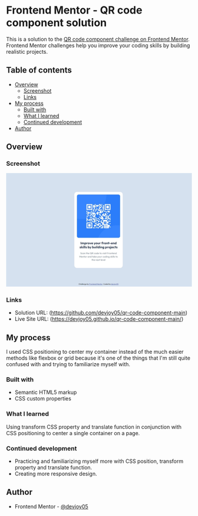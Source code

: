 # Frontend Mentor - QR code component solution

This is a solution to the [QR code component challenge on Frontend Mentor](https://www.frontendmentor.io/challenges/qr-code-component-iux_sIO_H). Frontend Mentor challenges help you improve your coding skills by building realistic projects. 

## Table of contents

- [Overview](#overview)
  - [Screenshot](#screenshot)
  - [Links](#links)
- [My process](#my-process)
  - [Built with](#built-with)
  - [What I learned](#what-i-learned)
  - [Continued development](#continued-development)
- [Author](#author)


## Overview

### Screenshot

![](images/qrcodewebscreenshot.jpeg)

### Links

- Solution URL: (https://github.com/devjoy05/qr-code-component-main)
- Live Site URL: (https://devjoy05.github.io/qr-code-component-main/)

## My process

I used CSS positioning to center my container instead of the much easier methods like flexbox or grid because it's one of the things that I'm still quite confused with and trying to familiarize myself with.

### Built with

- Semantic HTML5 markup
- CSS custom properties


### What I learned
Using transform CSS property and translate function in conjunction with CSS positioning to center a single container on a page.


### Continued development

- Practicing and familiarizing myself more with CSS position, transform property and translate function.
- Creating more responsive design.


## Author

- Frontend Mentor - [@devjoy05](https://www.frontendmentor.io/profile/devjoy05)
